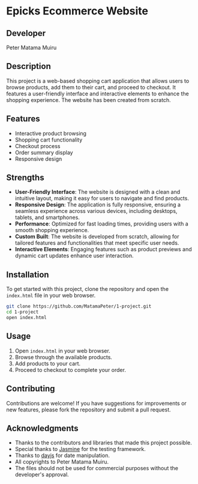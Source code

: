 # Epicks Ecommerce Website


## Developer
Peter Matama Muiru

## Description
This project is a web-based shopping cart application that allows users to browse products, add them to their cart, and proceed to checkout. It features a user-friendly interface and interactive elements to enhance the shopping experience. The website has been created from scratch.

## Features
- Interactive product browsing
- Shopping cart functionality
- Checkout process
- Order summary display
- Responsive design

## Strengths
- **User-Friendly Interface**: The website is designed with a clean and intuitive layout, making it easy for users to navigate and find products.
- **Responsive Design**: The application is fully responsive, ensuring a seamless experience across various devices, including desktops, tablets, and smartphones.
- **Performance**: Optimized for fast loading times, providing users with a smooth shopping experience.
- **Custom Built**: The website is developed from scratch, allowing for tailored features and functionalities that meet specific user needs.
- **Interactive Elements**: Engaging features such as product previews and dynamic cart updates enhance user interaction.

## Installation
To get started with this project, clone the repository and open the `index.html` file in your web browser.

```bash
git clone https://github.com/MatamaPeter/1-project.git
cd 1-project
open index.html
```

## Usage
1. Open `index.html` in your web browser.
2. Browse through the available products.
3. Add products to your cart.
4. Proceed to checkout to complete your order.

## Contributing
Contributions are welcome! If you have suggestions for improvements or new features, please fork the repository and submit a pull request.

## Acknowledgments
- Thanks to the contributors and libraries that made this project possible.
- Special thanks to [Jasmine](https://jasmine.github.io/) for the testing framework.
- Thanks to [dayjs](https://day.js.org/) for date manipulation.
- All copyrights to Peter Matama Muiru.
- The files should not be used for commercial purposes without the developer's approval.


